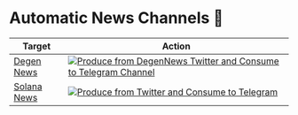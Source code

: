# Automatic News Channels 📣

| Target  | Action |
| ------------- | ------------- |
| [Degen News](https://t.me/degen_news)  | [![Produce from DegenNews Twitter and Consume to Telegram Channel](https://github.com/GabrielePicco/auto-news/actions/workflows/degen_news.yml/badge.svg?event=workflow_dispatch)](https://github.com/GabrielePicco/auto-news/actions/workflows/degen_news.yml)  |
| [Solana News](https://t.me/solana_news_69)  | [![Produce from Twitter and Consume to Telegram](https://github.com/GabrielePicco/auto-news/actions/workflows/solana.yml/badge.svg?event=workflow_dispatch)](https://github.com/GabrielePicco/auto-news/actions/workflows/solana.yml)  |
